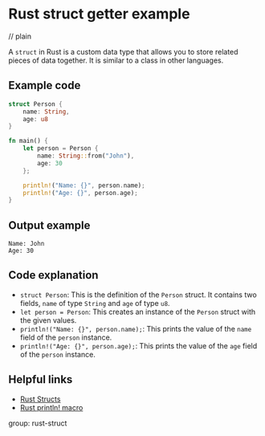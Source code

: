 # Rust struct getter example
// plain

A `struct` in Rust is a custom data type that allows you to store related pieces of data together. It is similar to a class in other languages.

## Example code

```rust
struct Person {
    name: String,
    age: u8
}

fn main() {
    let person = Person {
        name: String::from("John"),
        age: 30
    };

    println!("Name: {}", person.name);
    println!("Age: {}", person.age);
}
```

## Output example

```
Name: John
Age: 30
```

## Code explanation

- `struct Person`: This is the definition of the `Person` struct. It contains two fields, `name` of type `String` and `age` of type `u8`.
- `let person = Person`: This creates an instance of the `Person` struct with the given values.
- `println!("Name: {}", person.name);`: This prints the value of the `name` field of the `person` instance.
- `println!("Age: {}", person.age);`: This prints the value of the `age` field of the `person` instance.

## Helpful links
- [Rust Structs](https://doc.rust-lang.org/book/ch05-01-defining-structs.html)
- [Rust println! macro](https://doc.rust-lang.org/std/macro.println.html)

group: rust-struct